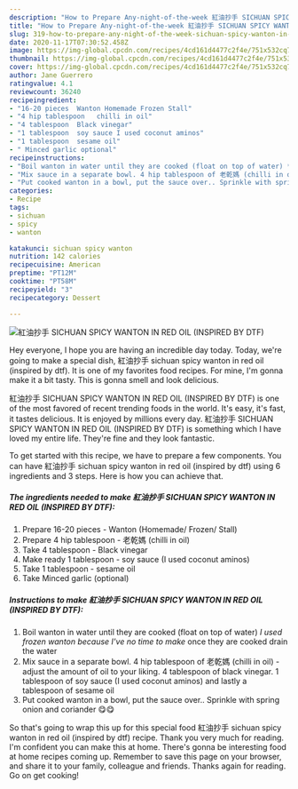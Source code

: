 ```yaml
---
description: "How to Prepare Any-night-of-the-week 紅油抄手 SICHUAN SPICY WANTON IN RED OIL (INSPIRED BY DTF)"
title: "How to Prepare Any-night-of-the-week 紅油抄手 SICHUAN SPICY WANTON IN RED OIL (INSPIRED BY DTF)"
slug: 319-how-to-prepare-any-night-of-the-week-sichuan-spicy-wanton-in-red-oil-inspired-by-dtf
date: 2020-11-17T07:30:52.458Z
image: https://img-global.cpcdn.com/recipes/4cd161d4477c2f4e/751x532cq70/紅油抄手-sichuan-spicy-wanton-in-red-oil-inspired-by-dtf-recipe-main-photo.jpg
thumbnail: https://img-global.cpcdn.com/recipes/4cd161d4477c2f4e/751x532cq70/紅油抄手-sichuan-spicy-wanton-in-red-oil-inspired-by-dtf-recipe-main-photo.jpg
cover: https://img-global.cpcdn.com/recipes/4cd161d4477c2f4e/751x532cq70/紅油抄手-sichuan-spicy-wanton-in-red-oil-inspired-by-dtf-recipe-main-photo.jpg
author: Jane Guerrero
ratingvalue: 4.1
reviewcount: 36240
recipeingredient:
- "16-20 pieces  Wanton Homemade Frozen Stall"
- "4 hip tablespoon   chilli in oil"
- "4 tablespoon  Black vinegar"
- "1 tablespoon  soy sauce I used coconut aminos"
- "1 tablespoon  sesame oil"
- " Minced garlic optional"
recipeinstructions:
- "Boil wanton in water until they are cooked (float on top of water) *I used frozen wanton because I&#39;ve no time to make* once they are cooked drain the water"
- "Mix sauce in a separate bowl. 4 hip tablespoon of 老乾媽 (chilli in oil) - adjust the amount of oil to your liking. 4 tablespoon of black vinegar. 1 tablespoon of soy sauce (I used coconut aminos) and lastly a tablespoon of sesame oil"
- "Put cooked wanton in a bowl, put the sauce over.. Sprinkle with spring onion and coriander 😋😋"
categories:
- Recipe
tags:
- sichuan
- spicy
- wanton

katakunci: sichuan spicy wanton 
nutrition: 142 calories
recipecuisine: American
preptime: "PT12M"
cooktime: "PT58M"
recipeyield: "3"
recipecategory: Dessert

---
```



![紅油抄手 SICHUAN SPICY WANTON IN RED OIL (INSPIRED BY DTF)](https://img-global.cpcdn.com/recipes/4cd161d4477c2f4e/751x532cq70/紅油抄手-sichuan-spicy-wanton-in-red-oil-inspired-by-dtf-recipe-main-photo.jpg)

Hey everyone, I hope you are having an incredible day today. Today, we're going to make a special dish, 紅油抄手 sichuan spicy wanton in red oil (inspired by dtf). It is one of my favorites food recipes. For mine, I'm gonna make it a bit tasty. This is gonna smell and look delicious.



紅油抄手 SICHUAN SPICY WANTON IN RED OIL (INSPIRED BY DTF) is one of the most favored of recent trending foods in the world. It's easy, it's fast, it tastes delicious. It is enjoyed by millions every day. 紅油抄手 SICHUAN SPICY WANTON IN RED OIL (INSPIRED BY DTF) is something which I have loved my entire life. They're fine and they look fantastic.


To get started with this recipe, we have to prepare a few components. You can have 紅油抄手 sichuan spicy wanton in red oil (inspired by dtf) using 6 ingredients and 3 steps. Here is how you can achieve that.

<!--inarticleads1-->

##### The ingredients needed to make 紅油抄手 SICHUAN SPICY WANTON IN RED OIL (INSPIRED BY DTF):

1. Prepare 16-20 pieces - Wanton (Homemade/ Frozen/ Stall)
1. Prepare 4 hip tablespoon - 老乾媽 (chilli in oil)
1. Take 4 tablespoon - Black vinegar
1. Make ready 1 tablespoon - soy sauce (I used coconut aminos)
1. Take 1 tablespoon - sesame oil
1. Take  Minced garlic (optional)




<!--inarticleads2-->

##### Instructions to make 紅油抄手 SICHUAN SPICY WANTON IN RED OIL (INSPIRED BY DTF):

1. Boil wanton in water until they are cooked (float on top of water) *I used frozen wanton because I&#39;ve no time to make* once they are cooked drain the water
1. Mix sauce in a separate bowl. 4 hip tablespoon of 老乾媽 (chilli in oil) - adjust the amount of oil to your liking. 4 tablespoon of black vinegar. 1 tablespoon of soy sauce (I used coconut aminos) and lastly a tablespoon of sesame oil
1. Put cooked wanton in a bowl, put the sauce over.. Sprinkle with spring onion and coriander 😋😋




So that's going to wrap this up for this special food 紅油抄手 sichuan spicy wanton in red oil (inspired by dtf) recipe. Thank you very much for reading. I'm confident you can make this at home. There's gonna be interesting food at home recipes coming up. Remember to save this page on your browser, and share it to your family, colleague and friends. Thanks again for reading. Go on get cooking!
